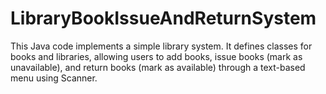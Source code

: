 # LibraryBookIssueAndReturnSystem
This Java code implements a simple library system. It defines classes for books and libraries, allowing users to add books, issue books (mark as unavailable), and return books (mark as available) through a text-based menu using Scanner.
